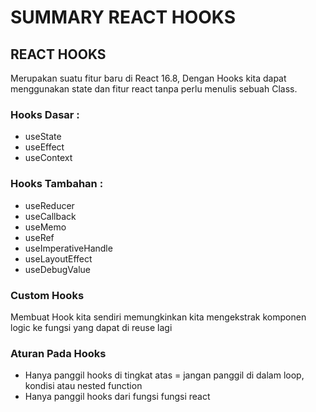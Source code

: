 
# SUMMARY REACT HOOKS

## REACT HOOKS
Merupakan suatu fitur baru di React 16.8, Dengan Hooks kita dapat menggunakan state dan fitur react tanpa perlu menulis sebuah Class.

### Hooks Dasar :
- useState
- useEffect
- useContext

### Hooks Tambahan :
- useReducer
- useCallback
- useMemo
- useRef
- useImperativeHandle
- useLayoutEffect
- useDebugValue

### Custom Hooks
Membuat Hook kita sendiri memungkinkan kita mengekstrak komponen logic ke fungsi yang dapat di reuse lagi

### Aturan Pada Hooks
- Hanya panggil hooks di tingkat atas = jangan panggil di dalam loop, kondisi atau nested function
- Hanya panggil hooks dari fungsi fungsi react


